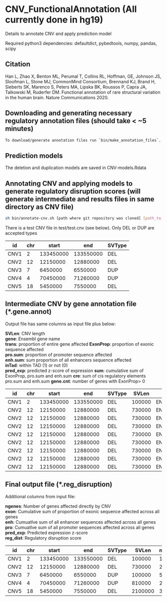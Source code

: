 # CNV_FunctionalAnnotation (All currently done in hg19)
Details to annotate CNV and apply prediction model

Required python3 dependencies: defaultdict, pybedtools, numpy, pandas, scipy

## Citation
Han L, Zhao X, Benton ML, Perumal T, Collins RL, Hoffman, GE, Johnson JS, Sloofman L, Stone MJ, CommonMind Consortium, Brennand KJ, Brand H, Sieberts SK, Marenco S, Peters MA, Lipska BK, Roussos P, Capra JA, Talkowski M, Ruderfer DM. Functional annotation of rare structural variation in the human brain. Nature Communications 2020.

## Downloading and generating necessary regulatory annotation files (should take < ~5 minutes)

```bash
To download/generate annotation files run `bin/make_annotation_files`.
```

## Prediction models

The deletion and duplication models are saved in CNV-models.Rdata


## Annotating CNV and applying models to generate regulatory disruption scores (will generate intermediate and results files in same directory as CNV file)

```bash
sh bin/annotate-cnv.sh [path where git repository was cloned] [path_to_CNV_file]
```

There is a test CNV file in test/test.cnv (see below). Only DEL or DUP are accepted types

id  |chr| start| end|SVType  
---|---|---|---|---
CNV1|2|133450000|133550000| DEL  
CNV2|12|12150000|12880000|DEL   
CNV3|7|6450000|6550000|DUP  
CNV4|4|70450000|71260000|DUP   
CNV5|18|5450000|7550000|DEL   


## Intermediate CNV by gene annotation file (*.gene.annot)

Output file has same columns as input file plus below:  

**SVLen**: CNV length  
**gene**: Ensembl gene name  
**trans**: proportion of entire gene affected
**ExonProp**: proportion of exonic sequence affected   
**pro.sum**: proportion of promoter sequence affected  
**enh.sum**: sum proportion of all enhancers sequence affected   
**inTad**: within TAD (1) or not (0)  
**pred_exp**: predicted z-score of expression
**sum**: cumulative sum of ExonProp, pro.sum and enh.sum
**cre**: sum of cis regulatory elements pro.sum and enh.sum
**gene.cnt**: number of genes with ExonProp> 0

id |chr |start |end |SVType |SVLen |gene |trans |ExonProp |pro.sum |enh.sum |inTad |pred_exp |sum |cre |gene.cnt
---|---|---|---|---|---|---|---|---|---|---|---|---|---|---|---
CNV1 |2 |133450000 |133550000 |DEL |100000 |ENSG00000176771 |0.111525 |0.50330015715034 |0 |0 |1 |-0.923467521409079 |0.50330015715034 |0 |1
CNV2 |12 |12150000 |12880000 |DEL |730000 |ENSG00000070018 |1 |1 |1 |0 |1 |-2.11313705930251 |2 |1 |1
CNV2 |12 |12150000 |12880000 |DEL |730000 |ENSG00000111261 |1 |1 |1 |3 |0 |-2.14977734794863 |5 |4 |1
CNV2 |12 |12150000 |12880000 |DEL |730000 |ENSG00000111266 |1 |1 |1 |0 |1 |-2.11313705930251 |2 |1 |1
CNV2 |12 |12150000 |12880000 |DEL |730000 |ENSG00000111269 |1 |1 |1 |0 |1 |-2.11313705930251 |2 |1 |1
CNV2 |12 |12150000 |12880000 |DEL |730000 |ENSG00000111276 |1 |1 |1 |6 |1 |-2.20448655339361 |8 |7 |1
CNV2 |12 |12150000 |12880000 |DEL |730000 |ENSG00000121380 |1 |1 |1 |5 |1 |-2.18926163771176 |7 |6 |1
CNV2 |12 |12150000 |12880000 |DEL |730000 |ENSG00000165714 |1 |1 |1 |0 |1 |-2.11313705930251 |2 |1 |1
CNV2 |12 |12150000 |12880000 |DEL |730000 |ENSG00000178878 |0.0110419 |0.0354825348612453 |1 |0 |1 |-0.39996407327444 |1.03548253486125 |1 |1



## Final output file (*.reg_disruption)

Additional columns from input file:

**ngenes**: Number of genes affected directly by CNV   
**exon**: Cumulative sum of proportion of exonic sequence affected across all genes   
**enh**: Cumuatlve sum of all enhancer sequences affected across all genes   
**pro**: Cumuatlve sum of all promoter sequences affected across all genes   
**pred_exp**: Predicted expression z-score   
**reg_dist**: Regulatory disruption score    

id |chr |start |end |SVType |SVLen |ngenes |exon |enh |pro |pred_exp |reg_dist
---|---|---|---|---|---|---|---|---|---|---|---
CNV1 |2 |133450000 |133550000 |DEL |100000 |1 |0.50330015715034 |0 |0 |-0.923467521409079 |-0.683216839007316
CNV2 |12 |12150000 |12880000 |DEL |730000 |22 |21.0354825348612 |36 |22 |-45.6165484017837 |-14.6298854256054
CNV3 |7 |6450000 |6550000 |DUP |100000 |5 |4.34803581412534 |21 |4 |4.90544957250558 |1.67441995009775
CNV4 |4 |70450000 |71260000 |DUP |810000 |21 |20.4703337453646 |0 |21 |30.8031235891722 |9.62781209180071
CNV5 |18 |5450000 |7550000 |DEL |2100000 |37 |36.2654214123007 |2 |37 |-88.1485171766695 |-8.63831141801943


